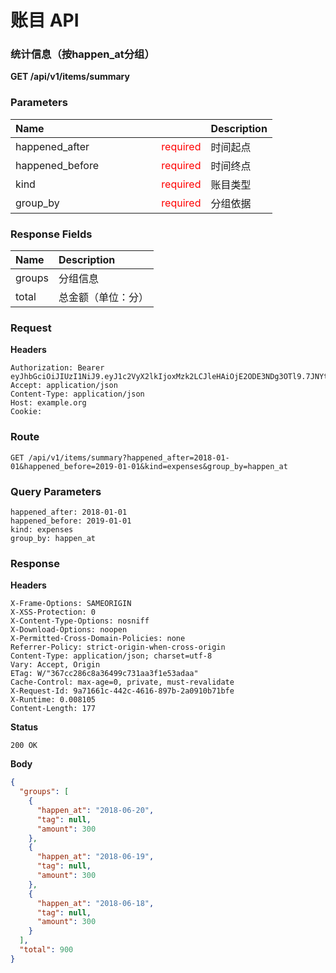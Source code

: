 # 账目 API

### 统计信息（按happen_at分组）

**GET /api/v1/items/summary**

### Parameters

|Name | Description|
|:-|:-|
|happened_after <font style=float:right color=red>required</font>| 时间起点|
|happened_before &emsp;&emsp;&emsp;&emsp;&emsp;&emsp;  <font style=float:right color=red>required</font> |时间终点|
|kind <font style=float:right color=red>required</font>| 账目类型|
|group_by   <font style=float:right color=red>required</font> |分组依据|

### Response Fields

|Name| Description|
|:-|:-|
|groups| 分组信息|
|total |总金额（单位：分）|

### Request

**Headers**

```text
Authorization: Bearer eyJhbGciOiJIUzI1NiJ9.eyJ1c2VyX2lkIjoxMzk2LCJleHAiOjE2ODE3NDg3OTl9.7JNYt9LibMnViHksgBAOsVTUK0kqEoW4OHCPsj_7JBg
Accept: application/json
Content-Type: application/json
Host: example.org
Cookie:
```

### Route

```GET /api/v1/items/summary?happened_after=2018-01-01&happened_before=2019-01-01&kind=expenses&group_by=happen_at```

### Query Parameters

```text
happened_after: 2018-01-01
happened_before: 2019-01-01
kind: expenses
group_by: happen_at
```

### Response

**Headers**

```text
X-Frame-Options: SAMEORIGIN
X-XSS-Protection: 0
X-Content-Type-Options: nosniff
X-Download-Options: noopen
X-Permitted-Cross-Domain-Policies: none
Referrer-Policy: strict-origin-when-cross-origin
Content-Type: application/json; charset=utf-8
Vary: Accept, Origin
ETag: W/"367cc286c8a36499c731aa3f1e53adaa"
Cache-Control: max-age=0, private, must-revalidate
X-Request-Id: 9a71661c-442c-4616-897b-2a0910b71bfe
X-Runtime: 0.008105
Content-Length: 177
```

**Status**

```text
200 OK
```

**Body**

```json
{
  "groups": [
    {
      "happen_at": "2018-06-20",
      "tag": null,
      "amount": 300
    },
    {
      "happen_at": "2018-06-19",
      "tag": null,
      "amount": 300
    },
    {
      "happen_at": "2018-06-18",
      "tag": null,
      "amount": 300
    }
  ],
  "total": 900
}
```
